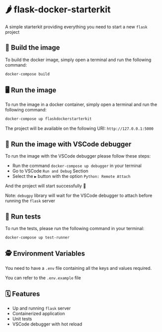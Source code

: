 # 🌶️ flask-docker-starterkit

A simple starterkit providing everything you need to start a new `flask` project

## 🧰 Build the image

To build the docker image, simply open a terminal and run the following command:

```bash
docker-compose build
```

## 🖥️ Run the image

To run the image in a docker container, simply open a terminal and run the following command:

```bash
docker-compose up flaskdockerstarterkit
```

The project will be available on the following URI: `http://127.0.0.1:5000`

## 🐛 Run the image with VSCode debugger

To run the image with the VSCode debugger please follow these steps:

- Run the command `docker-compose up debugger` in your terminal
- Go to VSCode `Run and Debug` Section
- Select the `▶️` button with the option `Python: Remote Attach`

And the project will start successfully 🚀

Note: `debugpy` library will wait for the VSCode debugger to attach before running the `flask` server

## 🧪 Run tests

To run the tests, please run the following command in your terminal:

```bash
docker-compose up test-runner
```

## 🕵️ Environment Variables

You need to have a `.env` file containing all the keys and values required.

You can refer to the `.env.example` file

## 🗓️ Features

- Up and running `flask` server
- Containerized application
- Unit tests
- VSCode debugger with hot reload
